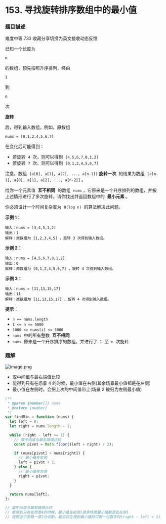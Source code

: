 # 153. 寻找旋转排序数组中的最小值

### 题目描述

难度中等 733 收藏分享切换为英文接收动态反馈

已知一个长度为

```
n
```

的数组，预先按照升序排列，经由

```
1
```

到

```
n
```

次

**旋转**

后，得到输入数组。例如，原数组

```
nums = [0,1,2,4,5,6,7]
```

在变化后可能得到：

- 若旋转  `4`  次，则可以得到  `[4,5,6,7,0,1,2]`
- 若旋转  `7`  次，则可以得到  `[0,1,2,4,5,6,7]`

注意，数组  `[a[0], a[1], a[2], ..., a[n-1]]` **旋转一次**  的结果为数组  `[a[n-1], a[0], a[1], a[2], ..., a[n-2]]` 。

给你一个元素值  **互不相同**  的数组  `nums` ，它原来是一个升序排列的数组，并按上述情形进行了多次旋转。请你找出并返回数组中的  **最小元素** 。

你必须设计一个时间复杂度为  `O(log n)`  的算法解决此问题。

**示例 1：**

```
输入：nums = [3,4,5,1,2]
输出：1
解释：原数组为 [1,2,3,4,5] ，旋转 3 次得到输入数组。

```

**示例 2：**

```
输入：nums = [4,5,6,7,0,1,2]
输出：0
解释：原数组为 [0,1,2,4,5,6,7] ，旋转 4 次得到输入数组。

```

**示例 3：**

```
输入：nums = [11,13,15,17]
输出：11
解释：原数组为 [11,13,15,17] ，旋转 4 次得到输入数组。

```

**提示：**

- `n == nums.length`
- `1 <= n <= 5000`
- `5000 <= nums[i] <= 5000`
- `nums`  中的所有整数  **互不相同**
- `nums`  原来是一个升序排序的数组，并进行了  `1`  至  `n`  次旋转

### 题解

![image.png](https://s2.loli.net/2022/04/18/1JR36uC5jYEapbG.png)

- 取中间值与最右端值比较
- 能得到只有在场景 4 的时候，最小值在右侧(其余场景最小值都是在左侧)
- 最小值在左侧时，会把上次的中间值带上(场景 2 被归为左侧最小值)

```jsx
/**
 * @param {number[]} nums
 * @return {number}
 */
var findMin = function (nums) {
  let left = 0;
  let right = nums.length - 1;

  while (right - left >= 1) {
    // 取中间值与最右端值比较
    const pivot = Math.floor((left + right) / 2);

    if (nums[pivot] > nums[right]) {
      // 最小值在右侧
      left = pivot + 1;
    } else {
      // 最小值在左侧
      right = pivot;
    }
  }

  return nums[left];
};

// 取中间值与最右端值比较
// 能得到只有在场景4的时候，最小值在右侧(其余场景最小值都是在左侧)
// 按照这个思路一直2分切割，最后将在得到最小值时只剩一位数字时(right - left < 1)最小值在num[left]
```
